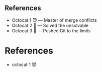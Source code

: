 ## References

- Octocat 1 😈 — Master of merge conflicts  
- Octocat 2 🧠 — Solved the unsolvable  
- Octocat 3 🚀 — Pushed Git to the limits  

# References

* octocat 1 😈

